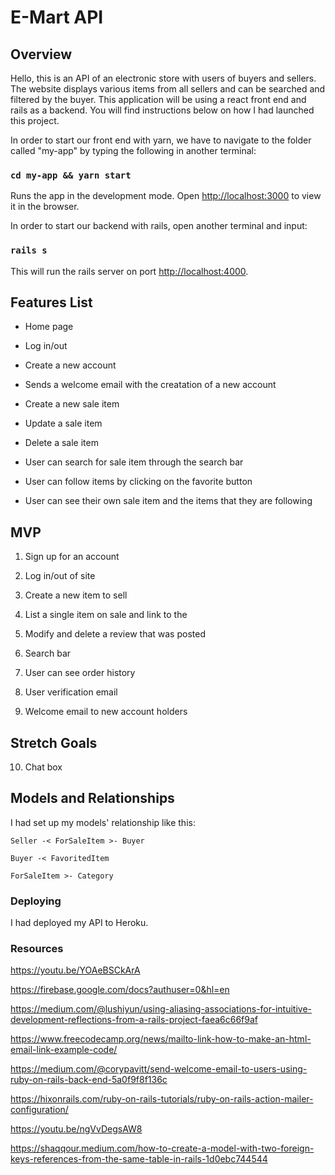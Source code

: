 # E-Mart API

## Overview

Hello, this is an API of an electronic store with users of buyers and sellers. The website displays various items from all sellers and can be searched and filtered by the buyer. This application will be using a react front end and rails as a backend. You will find instructions below on how I had launched this project.

In order to start our front end with yarn, we have to navigate to the folder called "my-app" by typing the following in another terminal:

### `cd my-app && yarn start`

Runs the app in the development mode.
Open [http://localhost:3000](http://localhost:3000) to view it in the browser.

In order to start our backend with rails, open another terminal and input:

### `rails s`

This will run the rails server on port [http://localhost:4000](http://localhost:4000).

## Features List

- Home page

- Log in/out

- Create a new account

- Sends a welcome email with the creatation of a new account

- Create a new sale item

- Update a sale item

- Delete a sale item

- User can search for sale item through the search bar

- User can follow items by clicking on the favorite button

- User can see their own sale item and the items that they are following


## MVP

1. Sign up for an account

2. Log in/out of site

3. Create a new item to sell

4. List a single item on sale and link to the 

5. Modify and delete a review that was posted

6. Search bar 

7. User can see order history

8. User verification email

9. Welcome email to new account holders

## Stretch Goals

10. Chat box


## Models and Relationships

I had set up my models' relationship like this: 

``` Seller -< ForSaleItem >- Buyer ```

``` Buyer -< FavoritedItem ```

``` ForSaleItem >- Category ```


### Deploying

I had deployed my API to Heroku. 

### Resources

https://youtu.be/YOAeBSCkArA

https://firebase.google.com/docs?authuser=0&hl=en

https://medium.com/@lushiyun/using-aliasing-associations-for-intuitive-development-reflections-from-a-rails-project-faea6c66f9af

https://www.freecodecamp.org/news/mailto-link-how-to-make-an-html-email-link-example-code/

https://medium.com/@corypavitt/send-welcome-email-to-users-using-ruby-on-rails-back-end-5a0f9f8f136c

https://hixonrails.com/ruby-on-rails-tutorials/ruby-on-rails-action-mailer-configuration/

https://youtu.be/ngVvDegsAW8

https://shaqqour.medium.com/how-to-create-a-model-with-two-foreign-keys-references-from-the-same-table-in-rails-1d0ebc744544
